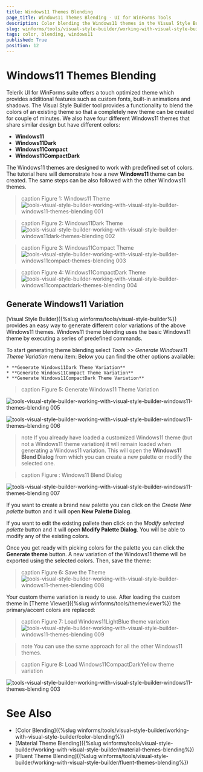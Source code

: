```yaml
---
title: Windows11 Themes Blending
page_title: Windows11 Themes Blending - UI for WinForms Tools
description: Color blending the Windows11 themes in the Visual Style Builder tool.
slug: winforms/tools/visual-style-builder/working-with-visual-style-builder/windows11-themes-blending
tags: color, blending, windows11
published: True
position: 12
---
```


# Windows11 Themes Blending

Telerik UI for WinForms suite offers a touch optimized theme which provides additional features such as custom fonts, built-in animations and shadows. The Visual Style Builder tool provides a functionality to blend the colors of an existing theme so that a completely new theme can be created for couple of minutes. We also have four different Windows11 themes that share similar design but have different colors:

 * **Windows11**
 * **Windows11Dark**
 * **Windows11Compact**
 * **Windows11CompactDark**

The Windows11 themes are designed to work with predefined set of colors. The tutorial here will demonstrate how a new **Windows11** theme can be created. The same steps can be also followed with the other Windows11 themes.

>caption Figure 1: Windows11 Theme
![tools-visual-style-builder-working-with-visual-style-builder-windows11-themes-blending 001](images/tools-visual-style-builder-windows11-themes-blending001.png)

>caption Figure 2: Windows11Dark Theme
![tools-visual-style-builder-working-with-visual-style-builder-windows11dark-themes-blending 002](images/tools-visual-style-builder-windows11dark-themes-blending002.png)


>caption Figure 3: Windows11Compact Theme
![tools-visual-style-builder-working-with-visual-style-builder-windows11compact-themes-blending 003](images/tools-visual-style-builder-windows11compact-themes-blending003.png)

>caption Figure 4: Windows11CompactDark Theme
![tools-visual-style-builder-working-with-visual-style-builder-windows11compactdark-themes-blending 004](images/tools-visual-style-builder-windows11compactdark-themes-blending004.png)


## Generate Windows11 Variation

[Visual Style Builder]({%slug winforms/tools/visual-style-builder%}) provides an easy way to generate different color variations of the above Windows11 themes. Windows11 theme blending uses the basic Windows11 theme by executing a series of predefined commands. 

To start generating theme blending select *Tools >> Generate Windows11 Theme Variation* menu item:
 Below you can find the other options available:

    * **Generate Windows11Dark Theme Variation**
    * **Generate Windows11Compact Theme Variation**
    * **Generate Windows11CompactDark Theme Variation**

>caption Figure 5: Generate Windows11 Theme Variation

![tools-visual-style-builder-working-with-visual-style-builder-windows11-themes-blending 005](images/tools-visual-style-builder-windows11-themes-blending005.png)

![tools-visual-style-builder-working-with-visual-style-builder-windows11-themes-blending 006](images/tools-visual-style-builder-windows11-themes-blending006.png)

>note If you already have loaded a customized Windows11 theme (but not a Windows11 theme  variation) it will remain loaded when generating a Windows11 variation. This will open the **Windows11 Blend Dialog** from which you can create a new palette or modify the selected one.


>caption Figure : Windows11 Blend Dialog

![tools-visual-style-builder-working-with-visual-style-builder-windows11-themes-blending 007](images/tools-visual-style-builder-windows11-themes-blending007.png)

If you want to create a brand new palette you can click on the *Create New palette* button and it will open **New Palette Dialog**.

If you want to edit the existing pallete then click on the *Modify selected palette* button and it will open **Modify Palette Dialog**. You will be able to modify any of the existing colors.

Once you get ready with picking colors for the palette you can click the **Generate theme** button. A new variation of the Windows11 theme will be exported using the selected colors. Then, save the theme:


>caption Figure 6: Save the Theme
![tools-visual-style-builder-working-with-visual-style-builder-windows11-themes-blending 008](images/tools-visual-style-builder-windows11-themes-blending008.png)

Your custom theme variation is ready to use. After loading the custom theme in [Theme Viewer]({%slug winforms/tools/themeviewer%}) the primary/accent colors are replaced:

>caption Figure 7: Load Windows11LightBlue theme variation
![tools-visual-style-builder-working-with-visual-style-builder-windows11-themes-blending 009](images/tools-visual-style-builder-windows11-themes-blending009.png)

>note You can use the same approach for all the other Windows11 themes.

>caption Figure 8: Load Windows11CompactDarkYellow theme variation

![tools-visual-style-builder-working-with-visual-style-builder-windows11-themes-blending 003](images/tools-visual-style-builder-windows11-themes-blending010.png)


# See Also

* [Color Blending]({%slug winforms/tools/visual-style-builder/working-with-visual-style-builder/color-blending%})
* [Material Theme Blending]({%slug winforms/tools/visual-style-builder/working-with-visual-style-builder/material-themes-blending%})
* [Fluent Theme Blending]({%slug winforms/tools/visual-style-builder/working-with-visual-style-builder/fluent-themes-blending%})
